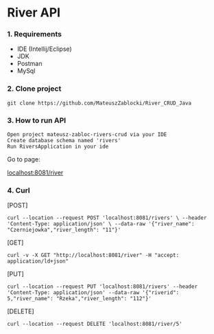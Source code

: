  River API
=======================

### 1. Requirements

- IDE (Intellij/Eclipse)
- JDK
- Postman
- MySql 

### 2. Clone project

```
git clone https://github.com/MateuszZablocki/River_CRUD_Java
```

### 3. How to run API

```
Open project mateusz-zabloc-rivers-crud via your IDE
Create database schema named 'rivers' 
Run RiversApplication in your ide
```

Go to page:

[localhost:8081/river](localhost:8081/river)

### 4. Curl
[POST]

`curl --location --request POST 'localhost:8081/rivers' \ --header 'Content-Type: application/json' \ --data-raw '{"river_name": "Czerniejowka","river_length": "11"}'`

[GET]

`curl -v -X GET "http://localhost:8081/river" -H "accept: application/ld+json"`

[PUT]

`curl --location --request PUT 'localhost:8081/rivers' --header 'Content-Type: application/json' --data-raw '{"riverid": 5,"river_name": "Rzeka","river_length": "112"}'`

[DELETE]

`curl --location --request DELETE 'localhost:8081/river/5'`


